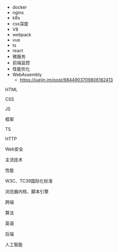 - docker
- nginx
- k8s
- css深度
- V8
- webpack
- vue
- ts
- react
- 微服务
- 前端监控
- 性能优化
- WebAssembly
  - https://juejin.im/post/6844903709806182413





HTML

CSS

JS

框架

TS

HTTP

Web安全

主流技术

性能

W3C、TC39国际化标准

浏览器内核、脚本引擎

跨端

算法

英语

后端

人工智能
